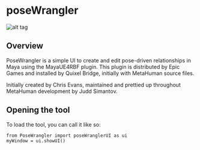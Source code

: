 poseWrangler
============

![alt tag](http://chrisevans3d.com/files/github/poseWrangler_ui.gif)

Overview
---------------
PoseWrangler is a simple UI to create and edit pose-driven relationships in Maya using the MayaUE4RBF plugin. This plugin is distributed by Epic Games and installed by Quixel Bridge, initially with MetaHuman source files.

Initially created by Chris Evans, maintained and prettied up throughout MetaHuman development by Judd Simantov.

Opening the tool
---------------
To load the tool, you can call it like so:
```
from PoseWrangler import poseWranglerUI as ui
myWindow = ui.showUI()
```
